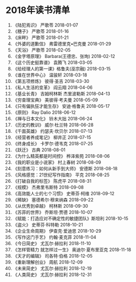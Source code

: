 # 2018年读书清单
1. 《陆犯焉识》     严歌苓               2018-01-07  
2. 《穗子》        严歌苓               2018-01-16  
3. 《床畔》        严歌苓               2018-01-21  
4. 《外婆的道歉信》 弗雷德里克•巴克曼      2018-01-29  
5. 《天浴》        严歌苓               2018-02-05  
6. 《金字塔原理》  Barbara(王德忠、张珣)  2018-02-12  
7. 《这个历史挺靠谱》  袁腾飞             2018-03-05  
8. 《给经理人的第一课》格鲁夫(巫宗融)      2018-03-15  
9. 《谁在世界中心》   温骏轩             2018-03-18  
10. 《第五项修炼》 彼得·圣吉             2018-03-30  
11. 《私人生活的变革》 阎云翔            2018-04-06  
12. 《基业长青》  吉姆柯林斯 杰里波勒斯    2018-04-13  
13. 《穷查理宝典》 美彼得·考夫曼          2018-05-09  
14. 《只有偏执狂才能生存》 安迪·格鲁夫     2018-05-17  
15. 《原则》 Ray Dalio                 2018-06-12  
16. 《禅与日本文化》 铃木大拙             2018-06-24  
17. 《历史的教训》  威尔·杜兰特           2018-06-28  
18. 《千面英雄》 约瑟夫·坎贝尔            2018-07-13  
19. 《经营者养成笔记》  柳井正            2018-07-15  
20. 《终身成长》     卡罗尔·德韦克        2018-07-25  
21. 《跃迁》        古典                2018-08-01  
22. 《为什么精英都是时间控》  桦泽紫苑     2018-08-06  
23. 《我的职业是小说家》     村上春树     2018-08-09  
24. 《刻意练习：如何从新手到大师》 安德斯   2018-08-18  
25. 《风格感觉：21世纪写作指南》 平克      2018-08-25  
26. 《打破自我的标签》    陈虎平          2018-08-31  
27. 《规模》  杰弗里韦斯特               2018-09-08  
28. 《高效能人士的七个习惯》 史蒂芬·柯维   2018-09-12  
29. 《稀缺》 塞德希尔·穆来纳森           2018-09-22  
30. 《从优秀到卓越》 柯林斯              2018-09-30  
31. 《苏菲的世界》  乔斯坦·贾德          2018-10-07  
32. 《赋能：打造应对不确定性的敏捷团队》斯坦利 2018-10-15  
33. 《盗火》  史蒂芬·科特勒              2018-10-21  
34. 《企业生命周期》 伊查克·爱迪思        2018-10-29  
35. 《写作这门手艺》 约翰·麦克菲          2018-11-04  
36. 《今日简史》    尤瓦尔·赫拉利         2018-11-10  
37. 《怎样管精力 就怎样过一生》 奥迪尔·夏布里亚克  2018-11-18  
38. 《天才的编辑》  司各特·伯格           2018-12-05  
39. 《重新理解创业》  周航               2018-12-09  
40. 《未来简史》     尤瓦尔·赫拉利        2018-12-19  
41. 《人类简史》     尤瓦尔·赫拉利        2018-12-31  
